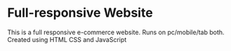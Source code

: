# Full-responsive Website
This is a full responsive e-commerce website. Runs on pc/mobile/tab both. Created using HTML CSS and JavaScript
